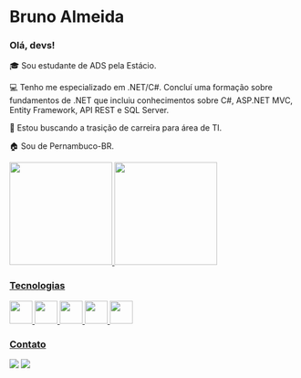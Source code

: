# Bruno Almeida

### Olá, devs!

🎓 Sou estudante de ADS pela Estácio.

💻 Tenho me especializado em .NET/C#. Concluí uma formação sobre fundamentos de .NET que incluiu conhecimentos sobre C#, ASP.NET MVC, Entity Framework, API REST e SQL Server.

🔎 Estou buscando a trasição de carreira para área de TI.

🏠 Sou de Pernambuco-BR.

<div>
<a href="https://github.com/BrunoAlmeida1">
<img height="180em" src="https://github-readme-stats.vercel.app/api/top-langs/?username=BrunoAlmeida1&layout=compact&langs_count=7&theme=dracula"/>
<img height="180em" src="https://github-readme-stats.vercel.app/api?username=BrunoAlmeida1&show_icons=true&theme=dracula&include_all_commits=true&count_private=true"/>
</div>

### Tecnologias
<img src="https://cdn.jsdelivr.net/gh/devicons/devicon/icons/dot-net/dot-net-original.svg" width="40" height="40"/> <img src="https://cdn.jsdelivr.net/gh/devicons/devicon/icons/html5/html5-original-wordmark.svg" width="40" height="40"/> <img src="https://cdn.jsdelivr.net/gh/devicons/devicon/icons/css3/css3-original-wordmark.svg" width="40" height="40"/> <img src="https://cdn.jsdelivr.net/gh/devicons/devicon/icons/javascript/javascript-original.svg" width="40" height="40"/> <img src="https://cdn.jsdelivr.net/gh/devicons/devicon/icons/microsoftsqlserver/microsoftsqlserver-plain-wordmark.svg" width="40" height="40"/>




### Contato
<a href="https://www.instagram.com/bruno_pixels/?next=%2F" target="_blank"><img src="https://img.shields.io/badge/-Instagram-%23E4405F?style=for-the-badge&logo=instagram&logoColor=white" target="_blank"></a>
<a href="https://www.linkedin.com/in/brunocalmeida/" target="_blank"><img src="https://img.shields.io/badge/-LinkedIn-%230077B5?style=for-the-badge&logo=linkedin&logoColor=white" target="_blank"></a>   
</div>


